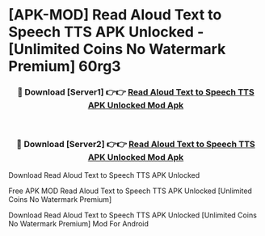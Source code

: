 # [APK-MOD] Read Aloud Text to Speech TTS APK Unlocked - [Unlimited Coins No Watermark Premium] 60rg3



<div align="center">
<h3>🔴 Download [Server1] 👉👉 <a href="https://momento.my/?title=Read_Aloud_Text_to_Speech_TTS_APK_Unlocked">Read Aloud Text to Speech TTS APK Unlocked Mod Apk</a></h3><br>

<h3>🔴 Download [Server2] 👉👉 <a href="https://momento.my/?title=Read_Aloud_Text_to_Speech_TTS_APK_Unlocked">Read Aloud Text to Speech TTS APK Unlocked Mod Apk</a></h3>
</div>



Download Read Aloud Text to Speech TTS APK Unlocked 

Free APK MOD Read Aloud Text to Speech TTS APK Unlocked [Unlimited Coins No Watermark Premium]

Download Read Aloud Text to Speech TTS APK Unlocked [Unlimited Coins No Watermark Premium] Mod For Android
